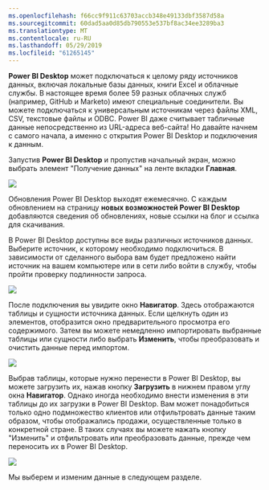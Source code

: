 ```yaml
---
ms.openlocfilehash: f66cc9f911c63703accb348e49133dbf3587d58a
ms.sourcegitcommit: 60dad5aa0d85db790553e537bf8ac34ee3289ba3
ms.translationtype: MT
ms.contentlocale: ru-RU
ms.lasthandoff: 05/29/2019
ms.locfileid: "61265145"
---
```

**Power BI Desktop** может подключаться к целому ряду источников данных, включая локальные базы данных, книги Excel и облачные службы. В настоящее время более 59 разных облачных служб (например, GitHub и Marketo) имеют специальные соединители. Вы можете подключаться к универсальным источникам через файлы XML, CSV, текстовые файлы и ODBC. Power BI даже считывает табличные данные непосредственно из URL-адреса веб-сайта! Но давайте начнем с самого начала, а именно с открытия Power BI Desktop и подключения к данным.

Запустив **Power BI Desktop** и пропустив начальный экран, можно выбрать элемент "Получение данных" на ленте вкладки **Главная**.

![](media/1-2-connect-to-data-sources-in-power-bi-desktop/1-2_1.png)

Обновления Power BI Desktop выходят ежемесячно. С каждым обновлением на страницу **новых возможностей Power BI Desktop** добавляются сведения об обновлениях, новые ссылки на блог и ссылка для скачивания.

В Power BI Desktop доступны все виды различных источников данных. Выберите источник, к которому необходимо подключиться. В зависимости от сделанного выбора вам будет предложено найти источник на вашем компьютере или в сети либо войти в службу, чтобы пройти проверку подлинности запроса.

![](media/1-2-connect-to-data-sources-in-power-bi-desktop/1-2_2.gif)

После подключения вы увидите окно **Навигатор**. Здесь отображаются таблицы и сущности источника данных. Если щелкнуть один из элементов, отобразится окно предварительного просмотра его содержимого. Затем вы можете немедленно импортировать выбранные таблицы или сущности либо выбрать **Изменить**, чтобы преобразовать и очистить данные перед импортом.

![](media/1-2-connect-to-data-sources-in-power-bi-desktop/1-2_3.png)

Выбрав таблицы, которые нужно перенести в Power BI Desktop, вы можете загрузить их, нажав кнопку **Загрузить** в нижнем правом углу окна **Навигатор**. Однако иногда необходимо внести изменения в эти таблицы до их загрузки в Power BI Desktop. Вам может понадобиться только одно подмножество клиентов или отфильтровать данные таким образом, чтобы отображались продажи, осуществленные только в конкретной стране. В таких случаях вы можете нажать кнопку "Изменить" и отфильтровать или преобразовать данные, прежде чем переносить их в Power BI Desktop.

![](media/1-2-connect-to-data-sources-in-power-bi-desktop/1-2_4.png)

Мы выберем и изменим данные в следующем разделе.

